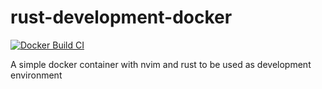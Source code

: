 # rust-development-docker
[![Docker Build CI](https://github.com/Tomok/rust-development-docker/actions/workflows/docker-image.yml/badge.svg)](https://github.com/Tomok/rust-development-docker/actions/workflows/docker-image.yml)

A simple docker container with nvim and rust to be used as development environment
